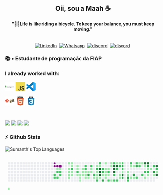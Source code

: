 <p align="center">
  <p/>
  <p>
    <h2 align="center"><b>Oii, sou a Maah ☕</b></h2>
  </p>
  <p>
    <h4 align="center"><b>"🚴‍♂️Life is like riding a bicycle. To keep your balance, you must keep moving."</b></h4>
  </p>
  <p align="center">
  <br>
  <a href="https://www.linkedin.com/in/marcela-torro-b98a50237/"><img src="https://img.shields.io/badge/linkedin-%230077B5.svg?&style=for-the-badge&logo=linkedin&logoColor=white" alt="LinkedIn" /></a>&nbsp;
  <a href="https://wa.me/11974106742"><img src="https://img.shields.io/badge/WhatsApp-25D366?style=for-the-badge&logo=whatsapp&logoColor=white" alt="Whatsapp" /></a>&nbsp;
  <a href="https://discordapp.com/users/929125414385905705"><img src="https://img.shields.io/badge/Discord-7289DA?style=for-the-badge&logo=discord&logoColor=white" alt="discord" /></a>&nbsp;
   <a href="mailto:marcelatorro6@gmail.com"><img src="https://img.shields.io/badge/Gmail-D14836?style=for-the-badge&logo=gmail&logoColor=white" alt="discord" /></a>&nbsp;

  </p>
  
  ### 📚 • Estudante de programação da FIAP
  
  ### I already worked with:
  <code><img height="30" src="https://raw.githubusercontent.com/github/explore/80688e429a7d4ef2fca1e82350fe8e3517d3494d/topics/mongodb/mongodb.png"></code>
  <code><img height="30" src="https://raw.githubusercontent.com/github/explore/80688e429a7d4ef2fca1e82350fe8e3517d3494d/topics/javascript/javascript.png"></code>
  <code><img height="30" src="https://raw.githubusercontent.com/github/explore/80688e429a7d4ef2fca1e82350fe8e3517d3494d/topics/visual-studio-code/visual-studio-code.png"></code>
  
  <code><img height="30" src="https://raw.githubusercontent.com/github/explore/80688e429a7d4ef2fca1e82350fe8e3517d3494d/topics/git/git.png"></code>
  <code><img height="30" src="https://raw.githubusercontent.com/github/explore/80688e429a7d4ef2fca1e82350fe8e3517d3494d/topics/html/html.png"></code>
  <code><img height="30" src="https://raw.githubusercontent.com/github/explore/80688e429a7d4ef2fca1e82350fe8e3517d3494d/topics/css/css.png"></code>
 
 <br>
  
  <code><img height="25" src="https://aleen42.github.io/badges/src/photoshop.svg"></code>
  <code><img height="25" src="https://aleen42.github.io/badges/src/illustrator.svg"></code>
  <code><img height="25" src="https://img.shields.io/badge/Figma-F24E1E?style=for-the-badge&logo=figma&logoColor=white"></code>
  <code><img height="25" src="https://img.shields.io/badge/Bootstrap-563D7C?style=for-the-badge&logo=bootstrap&logoColor=white"></code>
  
  ### :zap: Github Stats
    
  <img src="https://github-readme-stats.sumanth-talluri.vercel.app/api/top-langs/?username=Maahtoro&show_icons=true&hide_border=true&theme=radical" width="37%" alt="Sumanth's Top Languages">
  
  <svg viewBox="-16 -32 880 192" width="880" height="192" xmlns="http://www.w3.org/2000/svg"><desc>Generated with https://github.com/Platane/snk</desc><style>@keyframes c0{3.86%{fill:var(--c1)}3.88%,to{fill:var(--ce)}}@keyframes c1{59.56%{fill:var(--c2)}59.58%,to{fill:var(--ce)}}@keyframes c2{59.77%{fill:var(--c2)}59.79%,to{fill:var(--ce)}}@keyframes c3{4.72%{fill:var(--c1)}4.74%,to{fill:var(--ce)}}@keyframes c4{59.13%{fill:var(--c2)}59.15%,to{fill:var(--ce)}}@keyframes c5{59.99%{fill:var(--c2)}60.01%,to{fill:var(--ce)}}@keyframes c6{4.29%{fill:var(--c1)}4.31%,to{fill:var(--ce)}}@keyframes c7{4.51%{fill:var(--c1)}4.53%,to{fill:var(--ce)}}@keyframes c8{58.91%{fill:var(--c2)}58.93%,to{fill:var(--ce)}}@keyframes c9{60.42%{fill:var(--c2)}60.44%,to{fill:var(--ce)}}@keyframes ca{6.44%{fill:var(--c1)}6.46%,to{fill:var(--ce)}}@keyframes cb{6.87%{fill:var(--c1)}6.89%,to{fill:var(--ce)}}@keyframes cc{7.09%{fill:var(--c1)}7.11%,to{fill:var(--ce)}}@keyframes cd{7.73%{fill:var(--c1)}7.75%,to{fill:var(--ce)}}@keyframes ce{7.95%{fill:var(--c1)}7.97%,to{fill:var(--ce)}}@keyframes cf{6.23%{fill:var(--c1)}6.25%,to{fill:var(--ce)}}@keyframes cg{6.01%{fill:var(--c1)}6.03%,to{fill:var(--ce)}}@keyframes ch{57.84%{fill:var(--c2)}57.86%,to{fill:var(--ce)}}@keyframes ci{7.3%{fill:var(--c1)}7.32%,to{fill:var(--ce)}}@keyframes cj{7.52%{fill:var(--c1)}7.54%,to{fill:var(--ce)}}@keyframes ck{19.34%{fill:var(--c1)}19.36%,to{fill:var(--ce)}}@keyframes cl{19.13%{fill:var(--c1)}19.15%,to{fill:var(--ce)}}@keyframes cm{57.19%{fill:var(--c2)}57.21%,to{fill:var(--ce)}}@keyframes cn{20.42%{fill:var(--c1)}20.44%,to{fill:var(--ce)}}@keyframes co{9.02%{fill:var(--c1)}9.04%,to{fill:var(--ce)}}@keyframes cp{8.81%{fill:var(--c1)}8.83%,to{fill:var(--ce)}}@keyframes cq{21.07%{fill:var(--c1)}21.09%,to{fill:var(--ce)}}@keyframes cr{18.7%{fill:var(--c1)}18.72%,to{fill:var(--ce)}}@keyframes cs{18.48%{fill:var(--c1)}18.5%,to{fill:var(--ce)}}@keyframes ct{9.24%{fill:var(--c1)}9.26%,to{fill:var(--ce)}}@keyframes cu{56.12%{fill:var(--c2)}56.14%,to{fill:var(--ce)}}@keyframes cv{56.33%{fill:var(--c2)}56.35%,to{fill:var(--ce)}}@keyframes cw{9.67%{fill:var(--c1)}9.69%,to{fill:var(--ce)}}@keyframes cx{9.45%{fill:var(--c1)}9.47%,to{fill:var(--ce)}}@keyframes cy{21.71%{fill:var(--c1)}21.73%,to{fill:var(--ce)}}@keyframes cz{9.88%{fill:var(--c1)}9.9%,to{fill:var(--ce)}}@keyframes c10{68.59%{fill:var(--c3)}68.61%,to{fill:var(--ce)}}@keyframes c11{21.93%{fill:var(--c1)}21.95%,to{fill:var(--ce)}}@keyframes c12{55.69%{fill:var(--c2)}55.71%,to{fill:var(--ce)}}@keyframes c13{10.31%{fill:var(--c1)}10.33%,to{fill:var(--ce)}}@keyframes c14{10.1%{fill:var(--c1)}10.12%,to{fill:var(--ce)}}@keyframes c15{63.43%{fill:var(--c2)}63.45%,to{fill:var(--ce)}}@keyframes c16{22.36%{fill:var(--c1)}22.38%,to{fill:var(--ce)}}@keyframes c17{10.96%{fill:var(--c1)}10.98%,to{fill:var(--ce)}}@keyframes c18{55.04%{fill:var(--c2)}55.06%,to{fill:var(--ce)}}@keyframes c19{17.41%{fill:var(--c1)}17.43%,to{fill:var(--ce)}}@keyframes c1a{17.19%{fill:var(--c1)}17.21%,to{fill:var(--ce)}}@keyframes c1b{16.98%{fill:var(--c1)}17%,to{fill:var(--ce)}}@keyframes c1c{64.08%{fill:var(--c2)}64.1%,to{fill:var(--ce)}}@keyframes c1d{54.4%{fill:var(--c2)}54.42%,to{fill:var(--ce)}}@keyframes c1e{11.17%{fill:var(--c1)}11.19%,to{fill:var(--ce)}}@keyframes c1f{81.93%{fill:var(--c4)}81.95%,to{fill:var(--ce)}}@keyframes c1g{81.71%{fill:var(--c4)}81.73%,to{fill:var(--ce)}}@keyframes c1h{81.5%{fill:var(--c4)}81.52%,to{fill:var(--ce)}}@keyframes c1i{16.76%{fill:var(--c1)}16.78%,to{fill:var(--ce)}}@keyframes c1j{65.37%{fill:var(--c2)}65.39%,to{fill:var(--ce)}}@keyframes c1k{65.15%{fill:var(--c2)}65.17%,to{fill:var(--ce)}}@keyframes c1l{15.9%{fill:var(--c1)}15.92%,to{fill:var(--ce)}}@keyframes c1m{67.09%{fill:var(--c3)}67.11%,to{fill:var(--ce)}}@keyframes c1n{11.82%{fill:var(--c1)}11.84%,to{fill:var(--ce)}}@keyframes c1o{13.11%{fill:var(--c1)}13.13%,to{fill:var(--ce)}}@keyframes c1p{13.32%{fill:var(--c1)}13.34%,to{fill:var(--ce)}}@keyframes c1q{13.54%{fill:var(--c1)}13.56%,to{fill:var(--ce)}}@keyframes c1r{15.47%{fill:var(--c1)}15.49%,to{fill:var(--ce)}}@keyframes c1s{12.89%{fill:var(--c1)}12.91%,to{fill:var(--ce)}}@keyframes c1t{66.01%{fill:var(--c2)}66.03%,to{fill:var(--ce)}}@keyframes c1u{13.75%{fill:var(--c1)}13.77%,to{fill:var(--ce)}}@keyframes c1v{66.66%{fill:var(--c2)}66.68%,to{fill:var(--ce)}}@keyframes c1w{12.25%{fill:var(--c1)}12.27%,to{fill:var(--ce)}}@keyframes c1x{12.46%{fill:var(--c1)}12.48%,to{fill:var(--ce)}}@keyframes c1y{14.4%{fill:var(--c1)}14.42%,to{fill:var(--ce)}}@keyframes c1z{53.32%{fill:var(--c2)}53.34%,to{fill:var(--ce)}}@keyframes c20{78.48%{fill:var(--c4)}78.5%,to{fill:var(--ce)}}@keyframes c21{78.7%{fill:var(--c4)}78.72%,to{fill:var(--ce)}}@keyframes c22{78.91%{fill:var(--c4)}78.93%,to{fill:var(--ce)}}@keyframes c23{46.01%{fill:var(--c2)}46.03%,to{fill:var(--ce)}}@keyframes c24{45.58%{fill:var(--c2)}45.6%,to{fill:var(--ce)}}@keyframes c25{33.75%{fill:var(--c1)}33.77%,to{fill:var(--ce)}}@keyframes c26{78.27%{fill:var(--c4)}78.29%,to{fill:var(--ce)}}@keyframes c27{46.66%{fill:var(--c2)}46.68%,to{fill:var(--ce)}}@keyframes c28{45.37%{fill:var(--c2)}45.39%,to{fill:var(--ce)}}@keyframes c29{33.54%{fill:var(--c1)}33.56%,to{fill:var(--ce)}}@keyframes c2a{48.38%{fill:var(--c2)}48.4%,to{fill:var(--ce)}}@keyframes c2b{24.51%{fill:var(--c1)}24.53%,to{fill:var(--ce)}}@keyframes c2c{24.29%{fill:var(--c1)}24.31%,to{fill:var(--ce)}}@keyframes c2d{47.95%{fill:var(--c2)}47.97%,to{fill:var(--ce)}}@keyframes c2e{77.84%{fill:var(--c3)}77.86%,to{fill:var(--ce)}}@keyframes c2f{47.09%{fill:var(--c2)}47.11%,to{fill:var(--ce)}}@keyframes c2g{24.94%{fill:var(--c1)}24.96%,to{fill:var(--ce)}}@keyframes c2h{79.77%{fill:var(--c4)}79.79%,to{fill:var(--ce)}}@keyframes c2i{71.39%{fill:var(--c3)}71.41%,to{fill:var(--ce)}}@keyframes c2j{25.37%{fill:var(--c1)}25.39%,to{fill:var(--ce)}}@keyframes c2k{25.58%{fill:var(--c1)}25.6%,to{fill:var(--ce)}}@keyframes c2l{71.82%{fill:var(--c3)}71.84%,to{fill:var(--ce)}}@keyframes c2m{44.51%{fill:var(--c2)}44.53%,to{fill:var(--ce)}}@keyframes c2n{49.88%{fill:var(--c2)}49.9%,to{fill:var(--ce)}}@keyframes c2o{32.03%{fill:var(--c1)}32.05%,to{fill:var(--ce)}}@keyframes c2p{26.01%{fill:var(--c1)}26.03%,to{fill:var(--ce)}}@keyframes c2q{31.82%{fill:var(--c1)}31.84%,to{fill:var(--ce)}}@keyframes c2r{72.46%{fill:var(--c3)}72.48%,to{fill:var(--ce)}}@keyframes c2s{26.23%{fill:var(--c1)}26.25%,to{fill:var(--ce)}}@keyframes c2t{50.31%{fill:var(--c2)}50.33%,to{fill:var(--ce)}}@keyframes c2u{73.32%{fill:var(--c3)}73.34%,to{fill:var(--ce)}}@keyframes c2v{43.65%{fill:var(--c2)}43.67%,to{fill:var(--ce)}}@keyframes c2w{30.74%{fill:var(--c1)}30.76%,to{fill:var(--ce)}}@keyframes c2x{50.74%{fill:var(--c2)}50.76%,to{fill:var(--ce)}}@keyframes c2y{30.53%{fill:var(--c1)}30.55%,to{fill:var(--ce)}}@keyframes c2z{43%{fill:var(--c2)}43.02%,to{fill:var(--ce)}}@keyframes c30{85.8%{fill:var(--c4)}85.82%,to{fill:var(--ce)}}@keyframes c31{30.1%{fill:var(--c1)}30.12%,to{fill:var(--ce)}}@keyframes c32{42.57%{fill:var(--c2)}42.59%,to{fill:var(--ce)}}@keyframes c33{27.52%{fill:var(--c1)}27.54%,to{fill:var(--ce)}}@keyframes c34{86.01%{fill:var(--c4)}86.03%,to{fill:var(--ce)}}@keyframes c35{74.18%{fill:var(--c3)}74.2%,to{fill:var(--ce)}}@keyframes c36{29.67%{fill:var(--c1)}29.69%,to{fill:var(--ce)}}@keyframes c37{42.36%{fill:var(--c2)}42.38%,to{fill:var(--ce)}}@keyframes c38{27.95%{fill:var(--c1)}27.97%,to{fill:var(--ce)}}@keyframes c39{29.45%{fill:var(--c1)}29.47%,to{fill:var(--ce)}}@keyframes c3a{41.5%{fill:var(--c2)}41.52%,to{fill:var(--ce)}}@keyframes c3b{75.04%{fill:var(--c3)}75.06%,to{fill:var(--ce)}}@keyframes c3c{28.38%{fill:var(--c1)}28.4%,to{fill:var(--ce)}}@keyframes c3d{86.87%{fill:var(--c4)}86.89%,to{fill:var(--ce)}}@keyframes c3e{41.07%{fill:var(--c2)}41.09%,to{fill:var(--ce)}}@keyframes c3f{40.85%{fill:var(--c1)}40.87%,to{fill:var(--ce)}}@keyframes c3g{87.52%{fill:var(--c4)}87.54%,to{fill:var(--ce)}}@keyframes u0{3.86%{transform:scale(0,1)}3.88%,4.29%{transform:scale(.01,1)}4.31%,4.51%{transform:scale(.03,1)}4.53%,4.72%{transform:scale(.04,1)}4.74%,6.01%{transform:scale(.06,1)}6.03%,6.23%{transform:scale(.07,1)}6.25%,6.44%{transform:scale(.09,1)}6.46%,6.87%{transform:scale(.1,1)}6.89%,7.09%{transform:scale(.12,1)}7.11%,7.3%{transform:scale(.13,1)}7.32%,7.52%{transform:scale(.15,1)}7.54%,7.73%{transform:scale(.16,1)}7.75%,7.95%{transform:scale(.18,1)}7.97%,8.81%{transform:scale(.19,1)}8.83%,9.02%{transform:scale(.21,1)}9.04%,9.24%{transform:scale(.22,1)}9.26%,9.45%{transform:scale(.24,1)}9.47%,9.67%{transform:scale(.25,1)}9.69%,9.88%{transform:scale(.27,1)}10.1%,9.9%{transform:scale(.28,1)}10.12%,10.31%{transform:scale(.3,1)}10.33%,10.96%{transform:scale(.31,1)}10.98%,11.17%{transform:scale(.33,1)}11.19%,11.82%{transform:scale(.34,1)}11.84%,12.25%{transform:scale(.36,1)}12.27%,12.46%{transform:scale(.37,1)}12.48%,12.89%{transform:scale(.39,1)}12.91%,13.11%{transform:scale(.4,1)}13.13%,13.32%{transform:scale(.42,1)}13.34%,13.54%{transform:scale(.43,1)}13.56%,13.75%{transform:scale(.45,1)}13.77%,14.4%{transform:scale(.46,1)}14.42%,15.47%{transform:scale(.48,1)}15.49%,15.9%{transform:scale(.49,1)}15.92%,16.76%{transform:scale(.51,1)}16.78%,16.98%{transform:scale(.52,1)}17%,17.19%{transform:scale(.54,1)}17.21%,17.41%{transform:scale(.55,1)}17.43%,18.48%{transform:scale(.57,1)}18.5%,18.7%{transform:scale(.58,1)}18.72%,19.13%{transform:scale(.6,1)}19.15%,19.34%{transform:scale(.61,1)}19.36%,20.42%{transform:scale(.63,1)}20.44%,21.07%{transform:scale(.64,1)}21.09%,21.71%{transform:scale(.66,1)}21.73%,21.93%{transform:scale(.67,1)}21.95%,22.36%{transform:scale(.69,1)}22.38%,24.29%{transform:scale(.7,1)}24.31%,24.51%{transform:scale(.72,1)}24.53%,24.94%{transform:scale(.73,1)}24.96%,25.37%{transform:scale(.75,1)}25.39%,25.58%{transform:scale(.76,1)}25.6%,26.01%{transform:scale(.78,1)}26.03%,26.23%{transform:scale(.79,1)}26.25%,27.52%{transform:scale(.81,1)}27.54%,27.95%{transform:scale(.82,1)}27.97%,28.38%{transform:scale(.84,1)}28.4%,29.45%{transform:scale(.85,1)}29.47%,29.67%{transform:scale(.87,1)}29.69%,30.1%{transform:scale(.88,1)}30.12%,30.53%{transform:scale(.9,1)}30.55%,30.74%{transform:scale(.91,1)}30.76%,31.82%{transform:scale(.93,1)}31.84%,32.03%{transform:scale(.94,1)}32.05%,33.54%{transform:scale(.96,1)}33.56%,33.75%{transform:scale(.97,1)}33.77%,40.85%{transform:scale(.99,1)}40.87%,to{transform:scale(1,1)}}@keyframes u1{41.07%{transform:scale(0,1)}41.09%,41.5%{transform:scale(.03,1)}41.52%,42.36%{transform:scale(.05,1)}42.38%,42.57%{transform:scale(.08,1)}42.59%,43%{transform:scale(.11,1)}43.02%,43.65%{transform:scale(.14,1)}43.67%,44.51%{transform:scale(.16,1)}44.53%,45.37%{transform:scale(.19,1)}45.39%,45.58%{transform:scale(.22,1)}45.6%,46.01%{transform:scale(.24,1)}46.03%,46.66%{transform:scale(.27,1)}46.68%,47.09%{transform:scale(.3,1)}47.11%,47.95%{transform:scale(.32,1)}47.97%,48.38%{transform:scale(.35,1)}48.4%,49.88%{transform:scale(.38,1)}49.9%,50.31%{transform:scale(.41,1)}50.33%,50.74%{transform:scale(.43,1)}50.76%,53.32%{transform:scale(.46,1)}53.34%,54.4%{transform:scale(.49,1)}54.42%,55.04%{transform:scale(.51,1)}55.06%,55.69%{transform:scale(.54,1)}55.71%,56.12%{transform:scale(.57,1)}56.14%,56.33%{transform:scale(.59,1)}56.35%,57.19%{transform:scale(.62,1)}57.21%,57.84%{transform:scale(.65,1)}57.86%,58.91%{transform:scale(.68,1)}58.93%,59.13%{transform:scale(.7,1)}59.15%,59.56%{transform:scale(.73,1)}59.58%,59.77%{transform:scale(.76,1)}59.79%,59.99%{transform:scale(.78,1)}60.01%,60.42%{transform:scale(.81,1)}60.44%,63.43%{transform:scale(.84,1)}63.45%,64.08%{transform:scale(.86,1)}64.1%,65.15%{transform:scale(.89,1)}65.17%,65.37%{transform:scale(.92,1)}65.39%,66.01%{transform:scale(.95,1)}66.03%,66.66%{transform:scale(.97,1)}66.68%,to{transform:scale(1,1)}}@keyframes u2{67.09%{transform:scale(0,1)}67.11%,68.59%{transform:scale(.11,1)}68.61%,71.39%{transform:scale(.22,1)}71.41%,71.82%{transform:scale(.33,1)}71.84%,72.46%{transform:scale(.44,1)}72.48%,73.32%{transform:scale(.56,1)}73.34%,74.18%{transform:scale(.67,1)}74.2%,75.04%{transform:scale(.78,1)}75.06%,77.84%{transform:scale(.89,1)}77.86%,to{transform:scale(1,1)}}@keyframes u3{78.27%{transform:scale(0,1)}78.29%,78.48%{transform:scale(.08,1)}78.5%,78.7%{transform:scale(.17,1)}78.72%,78.91%{transform:scale(.25,1)}78.93%,79.77%{transform:scale(.33,1)}79.79%,81.5%{transform:scale(.42,1)}81.52%,81.71%{transform:scale(.5,1)}81.73%,81.93%{transform:scale(.58,1)}81.95%,85.8%{transform:scale(.67,1)}85.82%,86.01%{transform:scale(.75,1)}86.03%,86.87%{transform:scale(.83,1)}86.89%,87.52%{transform:scale(.92,1)}87.54%,to{transform:scale(1,1)}}@keyframes s0{0%,99.78%{transform:translate(0,-16px)}.22%{transform:translate(0,0)}3.66%{transform:translate(256px,0)}3.87%{transform:translate(256px,16px)}4.3%{transform:translate(288px,16px)}4.52%,58.71%{transform:translate(288px,32px)}4.73%{transform:translate(272px,32px)}4.95%{transform:translate(272px,16px)}6.02%{transform:translate(352px,16px)}6.24%{transform:translate(352px,0)}6.45%{transform:translate(336px,0)}7.1%{transform:translate(336px,48px)}7.31%{transform:translate(352px,48px)}7.53%{transform:translate(352px,64px)}7.74%{transform:translate(336px,64px)}7.96%{transform:translate(336px,80px)}20.86%,8.82%{transform:translate(400px,80px)}20.22%,9.03%{transform:translate(400px,64px)}62.37%,9.46%{transform:translate(432px,64px)}62.58%,9.68%{transform:translate(432px,48px)}10.11%{transform:translate(464px,48px)}10.32%{transform:translate(464px,32px)}10.54%,55.27%{transform:translate(480px,32px)}10.75%,55.48%{transform:translate(480px,16px)}11.61%{transform:translate(544px,16px)}11.83%{transform:translate(544px,0)}12.26%{transform:translate(576px,0)}12.47%{transform:translate(576px,16px)}12.69%{transform:translate(560px,16px)}12.9%,65.81%{transform:translate(560px,32px)}13.12%{transform:translate(544px,32px)}13.55%,16.13%{transform:translate(544px,64px)}13.76%{transform:translate(560px,64px)}13.98%{transform:translate(560px,80px)}14.19%{transform:translate(576px,80px)}14.62%{transform:translate(576px,112px)}15.05%{transform:translate(544px,112px)}15.48%,16.34%{transform:translate(544px,80px)}15.7%,64.73%,67.31%{transform:translate(528px,80px)}15.91%{transform:translate(528px,64px)}16.99%,67.74%{transform:translate(496px,80px)}17.42%{transform:translate(496px,48px)}18.49%{transform:translate(416px,48px)}18.71%{transform:translate(416px,32px)}19.14%,56.99%{transform:translate(384px,32px)}19.35%{transform:translate(384px,16px)}19.57%{transform:translate(400px,16px)}20.43%{transform:translate(384px,64px)}20.65%{transform:translate(384px,80px)}21.08%{transform:translate(400px,96px)}21.51%{transform:translate(432px,96px)}21.72%{transform:translate(432px,80px)}24.3%{transform:translate(624px,80px)}24.73%,36.77%{transform:translate(624px,48px)}25.38%{transform:translate(672px,48px)}25.59%{transform:translate(672px,64px)}25.81%{transform:translate(688px,64px)}26.02%,44.09%{transform:translate(688px,80px)}26.24%,72.26%{transform:translate(704px,80px)}26.45%{transform:translate(704px,96px)}27.31%{transform:translate(768px,96px)}27.53%{transform:translate(768px,80px)}27.74%{transform:translate(784px,80px)}27.96%{transform:translate(784px,64px)}28.39%{transform:translate(816px,64px)}28.6%{transform:translate(816px,80px)}28.82%{transform:translate(800px,80px)}29.46%,41.94%{transform:translate(800px,32px)}29.89%,85.38%{transform:translate(768px,32px)}30.11%{transform:translate(768px,16px)}30.32%,50.97%{transform:translate(752px,16px)}30.54%,51.18%{transform:translate(752px,0)}30.75%,50.54%{transform:translate(736px,0)}30.97%{transform:translate(736px,-16px)}31.4%{transform:translate(704px,-16px)}31.83%{transform:translate(704px,16px)}32.26%{transform:translate(672px,16px)}32.69%{transform:translate(672px,-16px)}33.33%{transform:translate(624px,-16px)}33.55%,48.17%{transform:translate(624px,0)}33.76%{transform:translate(608px,0)}33.98%{transform:translate(608px,-16px)}34.62%{transform:translate(656px,-16px)}35.48%{transform:translate(656px,48px)}36.13%{transform:translate(608px,48px)}36.34%,46.24%{transform:translate(608px,64px)}36.56%{transform:translate(624px,64px)}38.28%{transform:translate(736px,48px)}38.71%{transform:translate(736px,80px)}40.22%{transform:translate(848px,80px)}40.65%{transform:translate(848px,48px)}40.86%{transform:translate(832px,48px)}41.08%{transform:translate(832px,32px)}41.29%{transform:translate(816px,32px)}41.51%,74.62%{transform:translate(816px,16px)}41.72%,75.7%{transform:translate(800px,16px)}42.15%{transform:translate(784px,32px)}42.37%{transform:translate(784px,48px)}42.8%{transform:translate(752px,48px)}43.01%{transform:translate(752px,64px)}43.44%,72.69%{transform:translate(720px,64px)}43.66%{transform:translate(720px,80px)}44.3%{transform:translate(688px,96px)}45.59%{transform:translate(592px,96px)}46.02%{transform:translate(592px,64px)}46.67%{transform:translate(608px,32px)}47.31%{transform:translate(656px,32px)}47.74%{transform:translate(656px,0)}48.6%{transform:translate(624px,32px)}49.46%{transform:translate(688px,32px)}49.89%{transform:translate(688px,0)}50.75%{transform:translate(736px,16px)}54.62%{transform:translate(496px,0)}55.05%{transform:translate(496px,32px)}56.13%{transform:translate(432px,16px)}56.34%{transform:translate(432px,32px)}57.2%{transform:translate(384px,48px)}57.42%{transform:translate(368px,48px)}57.63%{transform:translate(368px,32px)}58.92%{transform:translate(288px,48px)}59.35%{transform:translate(256px,48px)}59.78%{transform:translate(256px,80px)}60.22%{transform:translate(288px,80px)}60.43%{transform:translate(288px,64px)}63.23%{transform:translate(480px,48px)}63.44%{transform:translate(480px,64px)}63.66%,67.96%{transform:translate(496px,64px)}64.09%{transform:translate(496px,96px)}64.3%{transform:translate(512px,96px)}64.52%{transform:translate(512px,80px)}65.38%{transform:translate(528px,32px)}66.67%{transform:translate(560px,96px)}67.1%{transform:translate(528px,96px)}68.6%{transform:translate(448px,64px)}68.82%{transform:translate(448px,80px)}72.47%{transform:translate(704px,64px)}73.33%{transform:translate(720px,16px)}75.05%{transform:translate(816px,48px)}75.27%{transform:translate(800px,48px)}78.49%{transform:translate(592px,16px)}78.92%{transform:translate(592px,48px)}79.57%{transform:translate(640px,48px)}79.78%{transform:translate(640px,64px)}81.51%{transform:translate(512px,64px)}81.94%{transform:translate(512px,32px)}85.81%{transform:translate(768px,0)}86.67%{transform:translate(832px,0)}87.53%{transform:translate(832px,64px)}97.63%{transform:translate(80px,64px)}98.28%{transform:translate(80px,16px)}98.71%{transform:translate(48px,16px)}99.14%{transform:translate(48px,-16px)}}@keyframes s1{0%,99.78%{transform:translate(16px,-16px)}.22%{transform:translate(0,-16px)}.43%{transform:translate(0,0)}3.87%{transform:translate(256px,0)}4.09%{transform:translate(256px,16px)}4.52%{transform:translate(288px,16px)}4.73%,58.92%{transform:translate(288px,32px)}4.95%{transform:translate(272px,32px)}5.16%{transform:translate(272px,16px)}6.24%{transform:translate(352px,16px)}6.45%{transform:translate(352px,0)}6.67%{transform:translate(336px,0)}7.31%{transform:translate(336px,48px)}7.53%{transform:translate(352px,48px)}7.74%{transform:translate(352px,64px)}7.96%{transform:translate(336px,64px)}8.17%{transform:translate(336px,80px)}21.08%,9.03%{transform:translate(400px,80px)}20.43%,9.25%{transform:translate(400px,64px)}62.58%,9.68%{transform:translate(432px,64px)}62.8%,9.89%{transform:translate(432px,48px)}10.32%{transform:translate(464px,48px)}10.54%{transform:translate(464px,32px)}10.75%,55.48%{transform:translate(480px,32px)}10.97%,55.7%{transform:translate(480px,16px)}11.83%{transform:translate(544px,16px)}12.04%{transform:translate(544px,0)}12.47%{transform:translate(576px,0)}12.69%{transform:translate(576px,16px)}12.9%{transform:translate(560px,16px)}13.12%,66.02%{transform:translate(560px,32px)}13.33%{transform:translate(544px,32px)}13.76%,16.34%{transform:translate(544px,64px)}13.98%{transform:translate(560px,64px)}14.19%{transform:translate(560px,80px)}14.41%{transform:translate(576px,80px)}14.84%{transform:translate(576px,112px)}15.27%{transform:translate(544px,112px)}15.7%,16.56%{transform:translate(544px,80px)}15.91%,64.95%,67.53%{transform:translate(528px,80px)}16.13%{transform:translate(528px,64px)}17.2%,67.96%{transform:translate(496px,80px)}17.63%{transform:translate(496px,48px)}18.71%{transform:translate(416px,48px)}18.92%{transform:translate(416px,32px)}19.35%,57.2%{transform:translate(384px,32px)}19.57%{transform:translate(384px,16px)}19.78%{transform:translate(400px,16px)}20.65%{transform:translate(384px,64px)}20.86%{transform:translate(384px,80px)}21.29%{transform:translate(400px,96px)}21.72%{transform:translate(432px,96px)}21.94%{transform:translate(432px,80px)}24.52%{transform:translate(624px,80px)}24.95%,36.99%{transform:translate(624px,48px)}25.59%{transform:translate(672px,48px)}25.81%{transform:translate(672px,64px)}26.02%{transform:translate(688px,64px)}26.24%,44.3%{transform:translate(688px,80px)}26.45%,72.47%{transform:translate(704px,80px)}26.67%{transform:translate(704px,96px)}27.53%{transform:translate(768px,96px)}27.74%{transform:translate(768px,80px)}27.96%{transform:translate(784px,80px)}28.17%{transform:translate(784px,64px)}28.6%{transform:translate(816px,64px)}28.82%{transform:translate(816px,80px)}29.03%{transform:translate(800px,80px)}29.68%,42.15%{transform:translate(800px,32px)}30.11%,85.59%{transform:translate(768px,32px)}30.32%{transform:translate(768px,16px)}30.54%,51.18%{transform:translate(752px,16px)}30.75%,51.4%{transform:translate(752px,0)}30.97%,50.75%{transform:translate(736px,0)}31.18%{transform:translate(736px,-16px)}31.61%{transform:translate(704px,-16px)}32.04%{transform:translate(704px,16px)}32.47%{transform:translate(672px,16px)}32.9%{transform:translate(672px,-16px)}33.55%{transform:translate(624px,-16px)}33.76%,48.39%{transform:translate(624px,0)}33.98%{transform:translate(608px,0)}34.19%{transform:translate(608px,-16px)}34.84%{transform:translate(656px,-16px)}35.7%{transform:translate(656px,48px)}36.34%{transform:translate(608px,48px)}36.56%,46.45%{transform:translate(608px,64px)}36.77%{transform:translate(624px,64px)}38.49%{transform:translate(736px,48px)}38.92%{transform:translate(736px,80px)}40.43%{transform:translate(848px,80px)}40.86%{transform:translate(848px,48px)}41.08%{transform:translate(832px,48px)}41.29%{transform:translate(832px,32px)}41.51%{transform:translate(816px,32px)}41.72%,74.84%{transform:translate(816px,16px)}41.94%,75.91%{transform:translate(800px,16px)}42.37%{transform:translate(784px,32px)}42.58%{transform:translate(784px,48px)}43.01%{transform:translate(752px,48px)}43.23%{transform:translate(752px,64px)}43.66%,72.9%{transform:translate(720px,64px)}43.87%{transform:translate(720px,80px)}44.52%{transform:translate(688px,96px)}45.81%{transform:translate(592px,96px)}46.24%{transform:translate(592px,64px)}46.88%{transform:translate(608px,32px)}47.53%{transform:translate(656px,32px)}47.96%{transform:translate(656px,0)}48.82%{transform:translate(624px,32px)}49.68%{transform:translate(688px,32px)}50.11%{transform:translate(688px,0)}50.97%{transform:translate(736px,16px)}54.84%{transform:translate(496px,0)}55.27%{transform:translate(496px,32px)}56.34%{transform:translate(432px,16px)}56.56%{transform:translate(432px,32px)}57.42%{transform:translate(384px,48px)}57.63%{transform:translate(368px,48px)}57.85%{transform:translate(368px,32px)}59.14%{transform:translate(288px,48px)}59.57%{transform:translate(256px,48px)}60%{transform:translate(256px,80px)}60.43%{transform:translate(288px,80px)}60.65%{transform:translate(288px,64px)}63.44%{transform:translate(480px,48px)}63.66%{transform:translate(480px,64px)}63.87%,68.17%{transform:translate(496px,64px)}64.3%{transform:translate(496px,96px)}64.52%{transform:translate(512px,96px)}64.73%{transform:translate(512px,80px)}65.59%{transform:translate(528px,32px)}66.88%{transform:translate(560px,96px)}67.31%{transform:translate(528px,96px)}68.82%{transform:translate(448px,64px)}69.03%{transform:translate(448px,80px)}72.69%{transform:translate(704px,64px)}73.55%{transform:translate(720px,16px)}75.27%{transform:translate(816px,48px)}75.48%{transform:translate(800px,48px)}78.71%{transform:translate(592px,16px)}79.14%{transform:translate(592px,48px)}79.78%{transform:translate(640px,48px)}80%{transform:translate(640px,64px)}81.72%{transform:translate(512px,64px)}82.15%{transform:translate(512px,32px)}86.02%{transform:translate(768px,0)}86.88%{transform:translate(832px,0)}87.74%{transform:translate(832px,64px)}97.85%{transform:translate(80px,64px)}98.49%{transform:translate(80px,16px)}98.92%{transform:translate(48px,16px)}99.35%{transform:translate(48px,-16px)}}@keyframes s2{0%,99.78%{transform:translate(32px,-16px)}.43%{transform:translate(0,-16px)}.65%{transform:translate(0,0)}4.09%{transform:translate(256px,0)}4.3%{transform:translate(256px,16px)}4.73%{transform:translate(288px,16px)}4.95%,59.14%{transform:translate(288px,32px)}5.16%{transform:translate(272px,32px)}5.38%{transform:translate(272px,16px)}6.45%{transform:translate(352px,16px)}6.67%{transform:translate(352px,0)}6.88%{transform:translate(336px,0)}7.53%{transform:translate(336px,48px)}7.74%{transform:translate(352px,48px)}7.96%{transform:translate(352px,64px)}8.17%{transform:translate(336px,64px)}8.39%{transform:translate(336px,80px)}21.29%,9.25%{transform:translate(400px,80px)}20.65%,9.46%{transform:translate(400px,64px)}62.8%,9.89%{transform:translate(432px,64px)}10.11%,63.01%{transform:translate(432px,48px)}10.54%{transform:translate(464px,48px)}10.75%{transform:translate(464px,32px)}10.97%,55.7%{transform:translate(480px,32px)}11.18%,55.91%{transform:translate(480px,16px)}12.04%{transform:translate(544px,16px)}12.26%{transform:translate(544px,0)}12.69%{transform:translate(576px,0)}12.9%{transform:translate(576px,16px)}13.12%{transform:translate(560px,16px)}13.33%,66.24%{transform:translate(560px,32px)}13.55%{transform:translate(544px,32px)}13.98%,16.56%{transform:translate(544px,64px)}14.19%{transform:translate(560px,64px)}14.41%{transform:translate(560px,80px)}14.62%{transform:translate(576px,80px)}15.05%{transform:translate(576px,112px)}15.48%{transform:translate(544px,112px)}15.91%,16.77%{transform:translate(544px,80px)}16.13%,65.16%,67.74%{transform:translate(528px,80px)}16.34%{transform:translate(528px,64px)}17.42%,68.17%{transform:translate(496px,80px)}17.85%{transform:translate(496px,48px)}18.92%{transform:translate(416px,48px)}19.14%{transform:translate(416px,32px)}19.57%,57.42%{transform:translate(384px,32px)}19.78%{transform:translate(384px,16px)}20%{transform:translate(400px,16px)}20.86%{transform:translate(384px,64px)}21.08%{transform:translate(384px,80px)}21.51%{transform:translate(400px,96px)}21.94%{transform:translate(432px,96px)}22.15%{transform:translate(432px,80px)}24.73%{transform:translate(624px,80px)}25.16%,37.2%{transform:translate(624px,48px)}25.81%{transform:translate(672px,48px)}26.02%{transform:translate(672px,64px)}26.24%{transform:translate(688px,64px)}26.45%,44.52%{transform:translate(688px,80px)}26.67%,72.69%{transform:translate(704px,80px)}26.88%{transform:translate(704px,96px)}27.74%{transform:translate(768px,96px)}27.96%{transform:translate(768px,80px)}28.17%{transform:translate(784px,80px)}28.39%{transform:translate(784px,64px)}28.82%{transform:translate(816px,64px)}29.03%{transform:translate(816px,80px)}29.25%{transform:translate(800px,80px)}29.89%,42.37%{transform:translate(800px,32px)}30.32%,85.81%{transform:translate(768px,32px)}30.54%{transform:translate(768px,16px)}30.75%,51.4%{transform:translate(752px,16px)}30.97%,51.61%{transform:translate(752px,0)}31.18%,50.97%{transform:translate(736px,0)}31.4%{transform:translate(736px,-16px)}31.83%{transform:translate(704px,-16px)}32.26%{transform:translate(704px,16px)}32.69%{transform:translate(672px,16px)}33.12%{transform:translate(672px,-16px)}33.76%{transform:translate(624px,-16px)}33.98%,48.6%{transform:translate(624px,0)}34.19%{transform:translate(608px,0)}34.41%{transform:translate(608px,-16px)}35.05%{transform:translate(656px,-16px)}35.91%{transform:translate(656px,48px)}36.56%{transform:translate(608px,48px)}36.77%,46.67%{transform:translate(608px,64px)}36.99%{transform:translate(624px,64px)}38.71%{transform:translate(736px,48px)}39.14%{transform:translate(736px,80px)}40.65%{transform:translate(848px,80px)}41.08%{transform:translate(848px,48px)}41.29%{transform:translate(832px,48px)}41.51%{transform:translate(832px,32px)}41.72%{transform:translate(816px,32px)}41.94%,75.05%{transform:translate(816px,16px)}42.15%,76.13%{transform:translate(800px,16px)}42.58%{transform:translate(784px,32px)}42.8%{transform:translate(784px,48px)}43.23%{transform:translate(752px,48px)}43.44%{transform:translate(752px,64px)}43.87%,73.12%{transform:translate(720px,64px)}44.09%{transform:translate(720px,80px)}44.73%{transform:translate(688px,96px)}46.02%{transform:translate(592px,96px)}46.45%{transform:translate(592px,64px)}47.1%{transform:translate(608px,32px)}47.74%{transform:translate(656px,32px)}48.17%{transform:translate(656px,0)}49.03%{transform:translate(624px,32px)}49.89%{transform:translate(688px,32px)}50.32%{transform:translate(688px,0)}51.18%{transform:translate(736px,16px)}55.05%{transform:translate(496px,0)}55.48%{transform:translate(496px,32px)}56.56%{transform:translate(432px,16px)}56.77%{transform:translate(432px,32px)}57.63%{transform:translate(384px,48px)}57.85%{transform:translate(368px,48px)}58.06%{transform:translate(368px,32px)}59.35%{transform:translate(288px,48px)}59.78%{transform:translate(256px,48px)}60.22%{transform:translate(256px,80px)}60.65%{transform:translate(288px,80px)}60.86%{transform:translate(288px,64px)}63.66%{transform:translate(480px,48px)}63.87%{transform:translate(480px,64px)}64.09%,68.39%{transform:translate(496px,64px)}64.52%{transform:translate(496px,96px)}64.73%{transform:translate(512px,96px)}64.95%{transform:translate(512px,80px)}65.81%{transform:translate(528px,32px)}67.1%{transform:translate(560px,96px)}67.53%{transform:translate(528px,96px)}69.03%{transform:translate(448px,64px)}69.25%{transform:translate(448px,80px)}72.9%{transform:translate(704px,64px)}73.76%{transform:translate(720px,16px)}75.48%{transform:translate(816px,48px)}75.7%{transform:translate(800px,48px)}78.92%{transform:translate(592px,16px)}79.35%{transform:translate(592px,48px)}80%{transform:translate(640px,48px)}80.22%{transform:translate(640px,64px)}81.94%{transform:translate(512px,64px)}82.37%{transform:translate(512px,32px)}86.24%{transform:translate(768px,0)}87.1%{transform:translate(832px,0)}87.96%{transform:translate(832px,64px)}98.06%{transform:translate(80px,64px)}98.71%{transform:translate(80px,16px)}99.14%{transform:translate(48px,16px)}99.57%{transform:translate(48px,-16px)}}@keyframes s3{0%,99.78%{transform:translate(48px,-16px)}.65%{transform:translate(0,-16px)}.86%{transform:translate(0,0)}4.3%{transform:translate(256px,0)}4.52%{transform:translate(256px,16px)}4.95%{transform:translate(288px,16px)}5.16%,59.35%{transform:translate(288px,32px)}5.38%{transform:translate(272px,32px)}5.59%{transform:translate(272px,16px)}6.67%{transform:translate(352px,16px)}6.88%{transform:translate(352px,0)}7.1%{transform:translate(336px,0)}7.74%{transform:translate(336px,48px)}7.96%{transform:translate(352px,48px)}8.17%{transform:translate(352px,64px)}8.39%{transform:translate(336px,64px)}8.6%{transform:translate(336px,80px)}21.51%,9.46%{transform:translate(400px,80px)}20.86%,9.68%{transform:translate(400px,64px)}10.11%,63.01%{transform:translate(432px,64px)}10.32%,63.23%{transform:translate(432px,48px)}10.75%{transform:translate(464px,48px)}10.97%{transform:translate(464px,32px)}11.18%,55.91%{transform:translate(480px,32px)}11.4%,56.13%{transform:translate(480px,16px)}12.26%{transform:translate(544px,16px)}12.47%{transform:translate(544px,0)}12.9%{transform:translate(576px,0)}13.12%{transform:translate(576px,16px)}13.33%{transform:translate(560px,16px)}13.55%,66.45%{transform:translate(560px,32px)}13.76%{transform:translate(544px,32px)}14.19%,16.77%{transform:translate(544px,64px)}14.41%{transform:translate(560px,64px)}14.62%{transform:translate(560px,80px)}14.84%{transform:translate(576px,80px)}15.27%{transform:translate(576px,112px)}15.7%{transform:translate(544px,112px)}16.13%,16.99%{transform:translate(544px,80px)}16.34%,65.38%,67.96%{transform:translate(528px,80px)}16.56%{transform:translate(528px,64px)}17.63%,68.39%{transform:translate(496px,80px)}18.06%{transform:translate(496px,48px)}19.14%{transform:translate(416px,48px)}19.35%{transform:translate(416px,32px)}19.78%,57.63%{transform:translate(384px,32px)}20%{transform:translate(384px,16px)}20.22%{transform:translate(400px,16px)}21.08%{transform:translate(384px,64px)}21.29%{transform:translate(384px,80px)}21.72%{transform:translate(400px,96px)}22.15%{transform:translate(432px,96px)}22.37%{transform:translate(432px,80px)}24.95%{transform:translate(624px,80px)}25.38%,37.42%{transform:translate(624px,48px)}26.02%{transform:translate(672px,48px)}26.24%{transform:translate(672px,64px)}26.45%{transform:translate(688px,64px)}26.67%,44.73%{transform:translate(688px,80px)}26.88%,72.9%{transform:translate(704px,80px)}27.1%{transform:translate(704px,96px)}27.96%{transform:translate(768px,96px)}28.17%{transform:translate(768px,80px)}28.39%{transform:translate(784px,80px)}28.6%{transform:translate(784px,64px)}29.03%{transform:translate(816px,64px)}29.25%{transform:translate(816px,80px)}29.46%{transform:translate(800px,80px)}30.11%,42.58%{transform:translate(800px,32px)}30.54%,86.02%{transform:translate(768px,32px)}30.75%{transform:translate(768px,16px)}30.97%,51.61%{transform:translate(752px,16px)}31.18%,51.83%{transform:translate(752px,0)}31.4%,51.18%{transform:translate(736px,0)}31.61%{transform:translate(736px,-16px)}32.04%{transform:translate(704px,-16px)}32.47%{transform:translate(704px,16px)}32.9%{transform:translate(672px,16px)}33.33%{transform:translate(672px,-16px)}33.98%{transform:translate(624px,-16px)}34.19%,48.82%{transform:translate(624px,0)}34.41%{transform:translate(608px,0)}34.62%{transform:translate(608px,-16px)}35.27%{transform:translate(656px,-16px)}36.13%{transform:translate(656px,48px)}36.77%{transform:translate(608px,48px)}36.99%,46.88%{transform:translate(608px,64px)}37.2%{transform:translate(624px,64px)}38.92%{transform:translate(736px,48px)}39.35%{transform:translate(736px,80px)}40.86%{transform:translate(848px,80px)}41.29%{transform:translate(848px,48px)}41.51%{transform:translate(832px,48px)}41.72%{transform:translate(832px,32px)}41.94%{transform:translate(816px,32px)}42.15%,75.27%{transform:translate(816px,16px)}42.37%,76.34%{transform:translate(800px,16px)}42.8%{transform:translate(784px,32px)}43.01%{transform:translate(784px,48px)}43.44%{transform:translate(752px,48px)}43.66%{transform:translate(752px,64px)}44.09%,73.33%{transform:translate(720px,64px)}44.3%{transform:translate(720px,80px)}44.95%{transform:translate(688px,96px)}46.24%{transform:translate(592px,96px)}46.67%{transform:translate(592px,64px)}47.31%{transform:translate(608px,32px)}47.96%{transform:translate(656px,32px)}48.39%{transform:translate(656px,0)}49.25%{transform:translate(624px,32px)}50.11%{transform:translate(688px,32px)}50.54%{transform:translate(688px,0)}51.4%{transform:translate(736px,16px)}55.27%{transform:translate(496px,0)}55.7%{transform:translate(496px,32px)}56.77%{transform:translate(432px,16px)}56.99%{transform:translate(432px,32px)}57.85%{transform:translate(384px,48px)}58.06%{transform:translate(368px,48px)}58.28%{transform:translate(368px,32px)}59.57%{transform:translate(288px,48px)}60%{transform:translate(256px,48px)}60.43%{transform:translate(256px,80px)}60.86%{transform:translate(288px,80px)}61.08%{transform:translate(288px,64px)}63.87%{transform:translate(480px,48px)}64.09%{transform:translate(480px,64px)}64.3%,68.6%{transform:translate(496px,64px)}64.73%{transform:translate(496px,96px)}64.95%{transform:translate(512px,96px)}65.16%{transform:translate(512px,80px)}66.02%{transform:translate(528px,32px)}67.31%{transform:translate(560px,96px)}67.74%{transform:translate(528px,96px)}69.25%{transform:translate(448px,64px)}69.46%{transform:translate(448px,80px)}73.12%{transform:translate(704px,64px)}73.98%{transform:translate(720px,16px)}75.7%{transform:translate(816px,48px)}75.91%{transform:translate(800px,48px)}79.14%{transform:translate(592px,16px)}79.57%{transform:translate(592px,48px)}80.22%{transform:translate(640px,48px)}80.43%{transform:translate(640px,64px)}82.15%{transform:translate(512px,64px)}82.58%{transform:translate(512px,32px)}86.45%{transform:translate(768px,0)}87.31%{transform:translate(832px,0)}88.17%{transform:translate(832px,64px)}98.28%{transform:translate(80px,64px)}98.92%{transform:translate(80px,16px)}99.35%{transform:translate(48px,16px)}}:root{--cb:#1b1f230a;--cs:purple;--ce:#ebedf0;--c0:#ebedf0;--c1:#9be9a8;--c2:#40c463;--c3:#30a14e;--c4:#216e39}@media (prefers-color-scheme:dark){:root{--cb:#1b1f230a;--cs:purple;--ce:#161b22;--c1:#01311f;--c2:#034525;--c3:#0f6d31;--c4:#00c647}}.c{shape-rendering:geometricPrecision;fill:var(--ce);stroke-width:1px;stroke:var(--cb);animation:none 46500ms linear infinite}.c.c0{fill:var(--c1);animation-name:c0}.c.c1,.c.c2{fill:var(--c2);animation-name:c1}.c.c2{animation-name:c2}.c.c3{fill:var(--c1);animation-name:c3}.c.c4,.c.c5{fill:var(--c2);animation-name:c4}.c.c5{animation-name:c5}.c.c6,.c.c7{fill:var(--c1);animation-name:c6}.c.c7{animation-name:c7}.c.c8,.c.c9{fill:var(--c2);animation-name:c8}.c.c9{animation-name:c9}.c.ca{fill:var(--c1);animation-name:ca}.c.cb,.c.cc,.c.cd{fill:var(--c1);animation-name:cb}.c.cc,.c.cd{animation-name:cc}.c.cd{animation-name:cd}.c.ce,.c.cf,.c.cg{fill:var(--c1);animation-name:ce}.c.cf,.c.cg{animation-name:cf}.c.cg{animation-name:cg}.c.ch{fill:var(--c2);animation-name:ch}.c.ci{fill:var(--c1);animation-name:ci}.c.cj,.c.ck,.c.cl{fill:var(--c1);animation-name:cj}.c.ck,.c.cl{animation-name:ck}.c.cl{animation-name:cl}.c.cm{fill:var(--c2);animation-name:cm}.c.cn{fill:var(--c1);animation-name:cn}.c.co,.c.cp,.c.cq{fill:var(--c1);animation-name:co}.c.cp,.c.cq{animation-name:cp}.c.cq{animation-name:cq}.c.cr,.c.cs,.c.ct{fill:var(--c1);animation-name:cr}.c.cs,.c.ct{animation-name:cs}.c.ct{animation-name:ct}.c.cu,.c.cv{fill:var(--c2);animation-name:cu}.c.cv{animation-name:cv}.c.cw{fill:var(--c1);animation-name:cw}.c.cx,.c.cy,.c.cz{fill:var(--c1);animation-name:cx}.c.cy,.c.cz{animation-name:cy}.c.cz{animation-name:cz}.c.c10{fill:var(--c3);animation-name:c10}.c.c11{fill:var(--c1);animation-name:c11}.c.c12{fill:var(--c2);animation-name:c12}.c.c13,.c.c14{fill:var(--c1);animation-name:c13}.c.c14{animation-name:c14}.c.c15{fill:var(--c2);animation-name:c15}.c.c16,.c.c17{fill:var(--c1);animation-name:c16}.c.c17{animation-name:c17}.c.c18{fill:var(--c2);animation-name:c18}.c.c19,.c.c1a,.c.c1b{fill:var(--c1);animation-name:c19}.c.c1a,.c.c1b{animation-name:c1a}.c.c1b{animation-name:c1b}.c.c1c,.c.c1d{fill:var(--c2);animation-name:c1c}.c.c1d{animation-name:c1d}.c.c1e{fill:var(--c1);animation-name:c1e}.c.c1f,.c.c1g,.c.c1h{fill:var(--c4);animation-name:c1f}.c.c1g,.c.c1h{animation-name:c1g}.c.c1h{animation-name:c1h}.c.c1i{fill:var(--c1);animation-name:c1i}.c.c1j,.c.c1k{fill:var(--c2);animation-name:c1j}.c.c1k{animation-name:c1k}.c.c1l{fill:var(--c1);animation-name:c1l}.c.c1m{fill:var(--c3);animation-name:c1m}.c.c1n,.c.c1o,.c.c1p{fill:var(--c1);animation-name:c1n}.c.c1o,.c.c1p{animation-name:c1o}.c.c1p{animation-name:c1p}.c.c1q,.c.c1r,.c.c1s{fill:var(--c1);animation-name:c1q}.c.c1r,.c.c1s{animation-name:c1r}.c.c1s{animation-name:c1s}.c.c1t{fill:var(--c2);animation-name:c1t}.c.c1u{fill:var(--c1);animation-name:c1u}.c.c1v{fill:var(--c2);animation-name:c1v}.c.c1w,.c.c1x,.c.c1y{fill:var(--c1);animation-name:c1w}.c.c1x,.c.c1y{animation-name:c1x}.c.c1y{animation-name:c1y}.c.c1z{fill:var(--c2);animation-name:c1z}.c.c20,.c.c21,.c.c22{fill:var(--c4);animation-name:c20}.c.c21,.c.c22{animation-name:c21}.c.c22{animation-name:c22}.c.c23,.c.c24{fill:var(--c2);animation-name:c23}.c.c24{animation-name:c24}.c.c25{fill:var(--c1);animation-name:c25}.c.c26{fill:var(--c4);animation-name:c26}.c.c27,.c.c28{fill:var(--c2);animation-name:c27}.c.c28{animation-name:c28}.c.c29{fill:var(--c1);animation-name:c29}.c.c2a{fill:var(--c2);animation-name:c2a}.c.c2b,.c.c2c{fill:var(--c1);animation-name:c2b}.c.c2c{animation-name:c2c}.c.c2d{fill:var(--c2);animation-name:c2d}.c.c2e{fill:var(--c3);animation-name:c2e}.c.c2f{fill:var(--c2);animation-name:c2f}.c.c2g{fill:var(--c1);animation-name:c2g}.c.c2h{fill:var(--c4);animation-name:c2h}.c.c2i{fill:var(--c3);animation-name:c2i}.c.c2j,.c.c2k{fill:var(--c1);animation-name:c2j}.c.c2k{animation-name:c2k}.c.c2l{fill:var(--c3);animation-name:c2l}.c.c2m,.c.c2n{fill:var(--c2);animation-name:c2m}.c.c2n{animation-name:c2n}.c.c2o,.c.c2p,.c.c2q{fill:var(--c1);animation-name:c2o}.c.c2p,.c.c2q{animation-name:c2p}.c.c2q{animation-name:c2q}.c.c2r{fill:var(--c3);animation-name:c2r}.c.c2s{fill:var(--c1);animation-name:c2s}.c.c2t{fill:var(--c2);animation-name:c2t}.c.c2u{fill:var(--c3);animation-name:c2u}.c.c2v{fill:var(--c2);animation-name:c2v}.c.c2w{fill:var(--c1);animation-name:c2w}.c.c2x{fill:var(--c2);animation-name:c2x}.c.c2y{fill:var(--c1);animation-name:c2y}.c.c2z{fill:var(--c2);animation-name:c2z}.c.c30{fill:var(--c4);animation-name:c30}.c.c31{fill:var(--c1);animation-name:c31}.c.c32{fill:var(--c2);animation-name:c32}.c.c33{fill:var(--c1);animation-name:c33}.c.c34{fill:var(--c4);animation-name:c34}.c.c35{fill:var(--c3);animation-name:c35}.c.c36{fill:var(--c1);animation-name:c36}.c.c37{fill:var(--c2);animation-name:c37}.c.c38,.c.c39{fill:var(--c1);animation-name:c38}.c.c39{animation-name:c39}.c.c3a{fill:var(--c2);animation-name:c3a}.c.c3b{fill:var(--c3);animation-name:c3b}.c.c3c{fill:var(--c1);animation-name:c3c}.c.c3d{fill:var(--c4);animation-name:c3d}.c.c3e{fill:var(--c2);animation-name:c3e}.c.c3f{fill:var(--c1);animation-name:c3f}.c.c3g{fill:var(--c4);animation-name:c3g}.s,.u{animation:none linear 46500ms infinite}.u,.u.u0{transform-origin:0 0}.u{transform:scale(0,1)}.u.u0{fill:var(--c1);animation-name:u0}.u.u1{fill:var(--c2);animation-name:u1;transform-origin:454.5px 0}.u.u2{fill:var(--c3);animation-name:u2;transform-origin:705.5px 0}.u.u3{fill:var(--c4);animation-name:u3;transform-origin:766.6px 0}.s{shape-rendering:geometricPrecision;fill:var(--cs)}.s.s0{transform:translate(0,-16px);animation-name:s0}.s.s1{transform:translate(16px,-16px);animation-name:s1}.s.s2{transform:translate(32px,-16px);animation-name:s2}.s.s3{transform:translate(48px,-16px);animation-name:s3}</style><rect class="c" x="2" y="2" rx="2" ry="2" width="12" height="12"/><rect class="c" x="2" y="18" rx="2" ry="2" width="12" height="12"/><rect class="c" x="2" y="34" rx="2" ry="2" width="12" height="12"/><rect class="c" x="2" y="50" rx="2" ry="2" width="12" height="12"/><rect class="c" x="2" y="66" rx="2" ry="2" width="12" height="12"/><rect class="c" x="2" y="82" rx="2" ry="2" width="12" height="12"/><rect class="c" x="2" y="98" rx="2" ry="2" width="12" height="12"/><rect class="c" x="18" y="2" rx="2" ry="2" width="12" height="12"/><rect class="c" x="18" y="18" rx="2" ry="2" width="12" height="12"/><rect class="c" x="18" y="34" rx="2" ry="2" width="12" height="12"/><rect class="c" x="18" y="50" rx="2" ry="2" width="12" height="12"/><rect class="c" x="18" y="66" rx="2" ry="2" width="12" height="12"/><rect class="c" x="18" y="82" rx="2" ry="2" width="12" height="12"/><rect class="c" x="18" y="98" rx="2" ry="2" width="12" height="12"/><rect class="c" x="34" y="2" rx="2" ry="2" width="12" height="12"/><rect class="c" x="34" y="18" rx="2" ry="2" width="12" height="12"/><rect class="c" x="34" y="34" rx="2" ry="2" width="12" height="12"/><rect class="c" x="34" y="50" rx="2" ry="2" width="12" height="12"/><rect class="c" x="34" y="66" rx="2" ry="2" width="12" height="12"/><rect class="c" x="34" y="82" rx="2" ry="2" width="12" height="12"/><rect class="c" x="34" y="98" rx="2" ry="2" width="12" height="12"/><rect class="c" x="50" y="2" rx="2" ry="2" width="12" height="12"/><rect class="c" x="50" y="18" rx="2" ry="2" width="12" height="12"/><rect class="c" x="50" y="34" rx="2" ry="2" width="12" height="12"/><rect class="c" x="50" y="50" rx="2" ry="2" width="12" height="12"/><rect class="c" x="50" y="66" rx="2" ry="2" width="12" height="12"/><rect class="c" x="50" y="82" rx="2" ry="2" width="12" height="12"/><rect class="c" x="50" y="98" rx="2" ry="2" width="12" height="12"/><rect class="c" x="66" y="2" rx="2" ry="2" width="12" height="12"/><rect class="c" x="66" y="18" rx="2" ry="2" width="12" height="12"/><rect class="c" x="66" y="34" rx="2" ry="2" width="12" height="12"/><rect class="c" x="66" y="50" rx="2" ry="2" width="12" height="12"/><rect class="c" x="66" y="66" rx="2" ry="2" width="12" height="12"/><rect class="c" x="66" y="82" rx="2" ry="2" width="12" height="12"/><rect class="c" x="66" y="98" rx="2" ry="2" width="12" height="12"/><rect class="c" x="82" y="2" rx="2" ry="2" width="12" height="12"/><rect class="c" x="82" y="18" rx="2" ry="2" width="12" height="12"/><rect class="c" x="82" y="34" rx="2" ry="2" width="12" height="12"/><rect class="c" x="82" y="50" rx="2" ry="2" width="12" height="12"/><rect class="c" x="82" y="66" rx="2" ry="2" width="12" height="12"/><rect class="c" x="82" y="82" rx="2" ry="2" width="12" height="12"/><rect class="c" x="82" y="98" rx="2" ry="2" width="12" height="12"/><rect class="c" x="98" y="2" rx="2" ry="2" width="12" height="12"/><rect class="c" x="98" y="18" rx="2" ry="2" width="12" height="12"/><rect class="c" x="98" y="34" rx="2" ry="2" width="12" height="12"/><rect class="c" x="98" y="50" rx="2" ry="2" width="12" height="12"/><rect class="c" x="98" y="66" rx="2" ry="2" width="12" height="12"/><rect class="c" x="98" y="82" rx="2" ry="2" width="12" height="12"/><rect class="c" x="98" y="98" rx="2" ry="2" width="12" height="12"/><rect class="c" x="114" y="2" rx="2" ry="2" width="12" height="12"/><rect class="c" x="114" y="18" rx="2" ry="2" width="12" height="12"/><rect class="c" x="114" y="34" rx="2" ry="2" width="12" height="12"/><rect class="c" x="114" y="50" rx="2" ry="2" width="12" height="12"/><rect class="c" x="114" y="66" rx="2" ry="2" width="12" height="12"/><rect class="c" x="114" y="82" rx="2" ry="2" width="12" height="12"/><rect class="c" x="114" y="98" rx="2" ry="2" width="12" height="12"/><rect class="c" x="130" y="2" rx="2" ry="2" width="12" height="12"/><rect class="c" x="130" y="18" rx="2" ry="2" width="12" height="12"/><rect class="c" x="130" y="34" rx="2" ry="2" width="12" height="12"/><rect class="c" x="130" y="50" rx="2" ry="2" width="12" height="12"/><rect class="c" x="130" y="66" rx="2" ry="2" width="12" height="12"/><rect class="c" x="130" y="82" rx="2" ry="2" width="12" height="12"/><rect class="c" x="130" y="98" rx="2" ry="2" width="12" height="12"/><rect class="c" x="146" y="2" rx="2" ry="2" width="12" height="12"/><rect class="c" x="146" y="18" rx="2" ry="2" width="12" height="12"/><rect class="c" x="146" y="34" rx="2" ry="2" width="12" height="12"/><rect class="c" x="146" y="50" rx="2" ry="2" width="12" height="12"/><rect class="c" x="146" y="66" rx="2" ry="2" width="12" height="12"/><rect class="c" x="146" y="82" rx="2" ry="2" width="12" height="12"/><rect class="c" x="146" y="98" rx="2" ry="2" width="12" height="12"/><rect class="c" x="162" y="2" rx="2" ry="2" width="12" height="12"/><rect class="c" x="162" y="18" rx="2" ry="2" width="12" height="12"/><rect class="c" x="162" y="34" rx="2" ry="2" width="12" height="12"/><rect class="c" x="162" y="50" rx="2" ry="2" width="12" height="12"/><rect class="c" x="162" y="66" rx="2" ry="2" width="12" height="12"/><rect class="c" x="162" y="82" rx="2" ry="2" width="12" height="12"/><rect class="c" x="162" y="98" rx="2" ry="2" width="12" height="12"/><rect class="c" x="178" y="2" rx="2" ry="2" width="12" height="12"/><rect class="c" x="178" y="18" rx="2" ry="2" width="12" height="12"/><rect class="c" x="178" y="34" rx="2" ry="2" width="12" height="12"/><rect class="c" x="178" y="50" rx="2" ry="2" width="12" height="12"/><rect class="c" x="178" y="66" rx="2" ry="2" width="12" height="12"/><rect class="c" x="178" y="82" rx="2" ry="2" width="12" height="12"/><rect class="c" x="178" y="98" rx="2" ry="2" width="12" height="12"/><rect class="c" x="194" y="2" rx="2" ry="2" width="12" height="12"/><rect class="c" x="194" y="18" rx="2" ry="2" width="12" height="12"/><rect class="c" x="194" y="34" rx="2" ry="2" width="12" height="12"/><rect class="c" x="194" y="50" rx="2" ry="2" width="12" height="12"/><rect class="c" x="194" y="66" rx="2" ry="2" width="12" height="12"/><rect class="c" x="194" y="82" rx="2" ry="2" width="12" height="12"/><rect class="c" x="194" y="98" rx="2" ry="2" width="12" height="12"/><rect class="c" x="210" y="2" rx="2" ry="2" width="12" height="12"/><rect class="c" x="210" y="18" rx="2" ry="2" width="12" height="12"/><rect class="c" x="210" y="34" rx="2" ry="2" width="12" height="12"/><rect class="c" x="210" y="50" rx="2" ry="2" width="12" height="12"/><rect class="c" x="210" y="66" rx="2" ry="2" width="12" height="12"/><rect class="c" x="210" y="82" rx="2" ry="2" width="12" height="12"/><rect class="c" x="210" y="98" rx="2" ry="2" width="12" height="12"/><rect class="c" x="226" y="2" rx="2" ry="2" width="12" height="12"/><rect class="c" x="226" y="18" rx="2" ry="2" width="12" height="12"/><rect class="c" x="226" y="34" rx="2" ry="2" width="12" height="12"/><rect class="c" x="226" y="50" rx="2" ry="2" width="12" height="12"/><rect class="c" x="226" y="66" rx="2" ry="2" width="12" height="12"/><rect class="c" x="226" y="82" rx="2" ry="2" width="12" height="12"/><rect class="c" x="226" y="98" rx="2" ry="2" width="12" height="12"/><rect class="c" x="242" y="2" rx="2" ry="2" width="12" height="12"/><rect class="c" x="242" y="18" rx="2" ry="2" width="12" height="12"/><rect class="c" x="242" y="34" rx="2" ry="2" width="12" height="12"/><rect class="c" x="242" y="50" rx="2" ry="2" width="12" height="12"/><rect class="c" x="242" y="66" rx="2" ry="2" width="12" height="12"/><rect class="c" x="242" y="82" rx="2" ry="2" width="12" height="12"/><rect class="c" x="242" y="98" rx="2" ry="2" width="12" height="12"/><rect class="c" x="258" y="2" rx="2" ry="2" width="12" height="12"/><rect class="c c0" x="258" y="18" rx="2" ry="2" width="12" height="12"/><rect class="c" x="258" y="34" rx="2" ry="2" width="12" height="12"/><rect class="c" x="258" y="50" rx="2" ry="2" width="12" height="12"/><rect class="c c1" x="258" y="66" rx="2" ry="2" width="12" height="12"/><rect class="c c2" x="258" y="82" rx="2" ry="2" width="12" height="12"/><rect class="c" x="258" y="98" rx="2" ry="2" width="12" height="12"/><rect class="c" x="274" y="2" rx="2" ry="2" width="12" height="12"/><rect class="c" x="274" y="18" rx="2" ry="2" width="12" height="12"/><rect class="c c3" x="274" y="34" rx="2" ry="2" width="12" height="12"/><rect class="c c4" x="274" y="50" rx="2" ry="2" width="12" height="12"/><rect class="c" x="274" y="66" rx="2" ry="2" width="12" height="12"/><rect class="c c5" x="274" y="82" rx="2" ry="2" width="12" height="12"/><rect class="c" x="274" y="98" rx="2" ry="2" width="12" height="12"/><rect class="c" x="290" y="2" rx="2" ry="2" width="12" height="12"/><rect class="c c6" x="290" y="18" rx="2" ry="2" width="12" height="12"/><rect class="c c7" x="290" y="34" rx="2" ry="2" width="12" height="12"/><rect class="c c8" x="290" y="50" rx="2" ry="2" width="12" height="12"/><rect class="c c9" x="290" y="66" rx="2" ry="2" width="12" height="12"/><rect class="c" x="290" y="82" rx="2" ry="2" width="12" height="12"/><rect class="c" x="290" y="98" rx="2" ry="2" width="12" height="12"/><rect class="c" x="306" y="2" rx="2" ry="2" width="12" height="12"/><rect class="c" x="306" y="18" rx="2" ry="2" width="12" height="12"/><rect class="c" x="306" y="34" rx="2" ry="2" width="12" height="12"/><rect class="c" x="306" y="50" rx="2" ry="2" width="12" height="12"/><rect class="c" x="306" y="66" rx="2" ry="2" width="12" height="12"/><rect class="c" x="306" y="82" rx="2" ry="2" width="12" height="12"/><rect class="c" x="306" y="98" rx="2" ry="2" width="12" height="12"/><rect class="c" x="322" y="2" rx="2" ry="2" width="12" height="12"/><rect class="c" x="322" y="18" rx="2" ry="2" width="12" height="12"/><rect class="c" x="322" y="34" rx="2" ry="2" width="12" height="12"/><rect class="c" x="322" y="50" rx="2" ry="2" width="12" height="12"/><rect class="c" x="322" y="66" rx="2" ry="2" width="12" height="12"/><rect class="c" x="322" y="82" rx="2" ry="2" width="12" height="12"/><rect class="c" x="322" y="98" rx="2" ry="2" width="12" height="12"/><rect class="c ca" x="338" y="2" rx="2" ry="2" width="12" height="12"/><rect class="c" x="338" y="18" rx="2" ry="2" width="12" height="12"/><rect class="c cb" x="338" y="34" rx="2" ry="2" width="12" height="12"/><rect class="c cc" x="338" y="50" rx="2" ry="2" width="12" height="12"/><rect class="c cd" x="338" y="66" rx="2" ry="2" width="12" height="12"/><rect class="c ce" x="338" y="82" rx="2" ry="2" width="12" height="12"/><rect class="c" x="338" y="98" rx="2" ry="2" width="12" height="12"/><rect class="c cf" x="354" y="2" rx="2" ry="2" width="12" height="12"/><rect class="c cg" x="354" y="18" rx="2" ry="2" width="12" height="12"/><rect class="c ch" x="354" y="34" rx="2" ry="2" width="12" height="12"/><rect class="c ci" x="354" y="50" rx="2" ry="2" width="12" height="12"/><rect class="c cj" x="354" y="66" rx="2" ry="2" width="12" height="12"/><rect class="c" x="354" y="82" rx="2" ry="2" width="12" height="12"/><rect class="c" x="354" y="98" rx="2" ry="2" width="12" height="12"/><rect class="c" x="370" y="2" rx="2" ry="2" width="12" height="12"/><rect class="c" x="370" y="18" rx="2" ry="2" width="12" height="12"/><rect class="c" x="370" y="34" rx="2" ry="2" width="12" height="12"/><rect class="c" x="370" y="50" rx="2" ry="2" width="12" height="12"/><rect class="c" x="370" y="66" rx="2" ry="2" width="12" height="12"/><rect class="c" x="370" y="82" rx="2" ry="2" width="12" height="12"/><rect class="c" x="370" y="98" rx="2" ry="2" width="12" height="12"/><rect class="c" x="386" y="2" rx="2" ry="2" width="12" height="12"/><rect class="c ck" x="386" y="18" rx="2" ry="2" width="12" height="12"/><rect class="c cl" x="386" y="34" rx="2" ry="2" width="12" height="12"/><rect class="c cm" x="386" y="50" rx="2" ry="2" width="12" height="12"/><rect class="c cn" x="386" y="66" rx="2" ry="2" width="12" height="12"/><rect class="c" x="386" y="82" rx="2" ry="2" width="12" height="12"/><rect class="c" x="386" y="98" rx="2" ry="2" width="12" height="12"/><rect class="c" x="402" y="2" rx="2" ry="2" width="12" height="12"/><rect class="c" x="402" y="18" rx="2" ry="2" width="12" height="12"/><rect class="c" x="402" y="34" rx="2" ry="2" width="12" height="12"/><rect class="c" x="402" y="50" rx="2" ry="2" width="12" height="12"/><rect class="c co" x="402" y="66" rx="2" ry="2" width="12" height="12"/><rect class="c cp" x="402" y="82" rx="2" ry="2" width="12" height="12"/><rect class="c cq" x="402" y="98" rx="2" ry="2" width="12" height="12"/><rect class="c" x="418" y="2" rx="2" ry="2" width="12" height="12"/><rect class="c" x="418" y="18" rx="2" ry="2" width="12" height="12"/><rect class="c cr" x="418" y="34" rx="2" ry="2" width="12" height="12"/><rect class="c cs" x="418" y="50" rx="2" ry="2" width="12" height="12"/><rect class="c ct" x="418" y="66" rx="2" ry="2" width="12" height="12"/><rect class="c" x="418" y="82" rx="2" ry="2" width="12" height="12"/><rect class="c" x="418" y="98" rx="2" ry="2" width="12" height="12"/><rect class="c" x="434" y="2" rx="2" ry="2" width="12" height="12"/><rect class="c cu" x="434" y="18" rx="2" ry="2" width="12" height="12"/><rect class="c cv" x="434" y="34" rx="2" ry="2" width="12" height="12"/><rect class="c cw" x="434" y="50" rx="2" ry="2" width="12" height="12"/><rect class="c cx" x="434" y="66" rx="2" ry="2" width="12" height="12"/><rect class="c cy" x="434" y="82" rx="2" ry="2" width="12" height="12"/><rect class="c" x="434" y="98" rx="2" ry="2" width="12" height="12"/><rect class="c" x="450" y="2" rx="2" ry="2" width="12" height="12"/><rect class="c" x="450" y="18" rx="2" ry="2" width="12" height="12"/><rect class="c" x="450" y="34" rx="2" ry="2" width="12" height="12"/><rect class="c cz" x="450" y="50" rx="2" ry="2" width="12" height="12"/><rect class="c c10" x="450" y="66" rx="2" ry="2" width="12" height="12"/><rect class="c c11" x="450" y="82" rx="2" ry="2" width="12" height="12"/><rect class="c" x="450" y="98" rx="2" ry="2" width="12" height="12"/><rect class="c" x="466" y="2" rx="2" ry="2" width="12" height="12"/><rect class="c c12" x="466" y="18" rx="2" ry="2" width="12" height="12"/><rect class="c c13" x="466" y="34" rx="2" ry="2" width="12" height="12"/><rect class="c c14" x="466" y="50" rx="2" ry="2" width="12" height="12"/><rect class="c" x="466" y="66" rx="2" ry="2" width="12" height="12"/><rect class="c" x="466" y="82" rx="2" ry="2" width="12" height="12"/><rect class="c" x="466" y="98" rx="2" ry="2" width="12" height="12"/><rect class="c" x="482" y="2" rx="2" ry="2" width="12" height="12"/><rect class="c" x="482" y="18" rx="2" ry="2" width="12" height="12"/><rect class="c" x="482" y="34" rx="2" ry="2" width="12" height="12"/><rect class="c" x="482" y="50" rx="2" ry="2" width="12" height="12"/><rect class="c c15" x="482" y="66" rx="2" ry="2" width="12" height="12"/><rect class="c c16" x="482" y="82" rx="2" ry="2" width="12" height="12"/><rect class="c" x="482" y="98" rx="2" ry="2" width="12" height="12"/><rect class="c" x="498" y="2" rx="2" ry="2" width="12" height="12"/><rect class="c c17" x="498" y="18" rx="2" ry="2" width="12" height="12"/><rect class="c c18" x="498" y="34" rx="2" ry="2" width="12" height="12"/><rect class="c c19" x="498" y="50" rx="2" ry="2" width="12" height="12"/><rect class="c c1a" x="498" y="66" rx="2" ry="2" width="12" height="12"/><rect class="c c1b" x="498" y="82" rx="2" ry="2" width="12" height="12"/><rect class="c c1c" x="498" y="98" rx="2" ry="2" width="12" height="12"/><rect class="c c1d" x="514" y="2" rx="2" ry="2" width="12" height="12"/><rect class="c c1e" x="514" y="18" rx="2" ry="2" width="12" height="12"/><rect class="c c1f" x="514" y="34" rx="2" ry="2" width="12" height="12"/><rect class="c c1g" x="514" y="50" rx="2" ry="2" width="12" height="12"/><rect class="c c1h" x="514" y="66" rx="2" ry="2" width="12" height="12"/><rect class="c c1i" x="514" y="82" rx="2" ry="2" width="12" height="12"/><rect class="c" x="514" y="98" rx="2" ry="2" width="12" height="12"/><rect class="c" x="530" y="2" rx="2" ry="2" width="12" height="12"/><rect class="c" x="530" y="18" rx="2" ry="2" width="12" height="12"/><rect class="c c1j" x="530" y="34" rx="2" ry="2" width="12" height="12"/><rect class="c c1k" x="530" y="50" rx="2" ry="2" width="12" height="12"/><rect class="c c1l" x="530" y="66" rx="2" ry="2" width="12" height="12"/><rect class="c" x="530" y="82" rx="2" ry="2" width="12" height="12"/><rect class="c c1m" x="530" y="98" rx="2" ry="2" width="12" height="12"/><rect class="c c1n" x="546" y="2" rx="2" ry="2" width="12" height="12"/><rect class="c" x="546" y="18" rx="2" ry="2" width="12" height="12"/><rect class="c c1o" x="546" y="34" rx="2" ry="2" width="12" height="12"/><rect class="c c1p" x="546" y="50" rx="2" ry="2" width="12" height="12"/><rect class="c c1q" x="546" y="66" rx="2" ry="2" width="12" height="12"/><rect class="c c1r" x="546" y="82" rx="2" ry="2" width="12" height="12"/><rect class="c" x="546" y="98" rx="2" ry="2" width="12" height="12"/><rect class="c" x="562" y="2" rx="2" ry="2" width="12" height="12"/><rect class="c" x="562" y="18" rx="2" ry="2" width="12" height="12"/><rect class="c c1s" x="562" y="34" rx="2" ry="2" width="12" height="12"/><rect class="c c1t" x="562" y="50" rx="2" ry="2" width="12" height="12"/><rect class="c c1u" x="562" y="66" rx="2" ry="2" width="12" height="12"/><rect class="c" x="562" y="82" rx="2" ry="2" width="12" height="12"/><rect class="c c1v" x="562" y="98" rx="2" ry="2" width="12" height="12"/><rect class="c c1w" x="578" y="2" rx="2" ry="2" width="12" height="12"/><rect class="c c1x" x="578" y="18" rx="2" ry="2" width="12" height="12"/><rect class="c" x="578" y="34" rx="2" ry="2" width="12" height="12"/><rect class="c" x="578" y="50" rx="2" ry="2" width="12" height="12"/><rect class="c" x="578" y="66" rx="2" ry="2" width="12" height="12"/><rect class="c" x="578" y="82" rx="2" ry="2" width="12" height="12"/><rect class="c c1y" x="578" y="98" rx="2" ry="2" width="12" height="12"/><rect class="c c1z" x="594" y="2" rx="2" ry="2" width="12" height="12"/><rect class="c c20" x="594" y="18" rx="2" ry="2" width="12" height="12"/><rect class="c c21" x="594" y="34" rx="2" ry="2" width="12" height="12"/><rect class="c c22" x="594" y="50" rx="2" ry="2" width="12" height="12"/><rect class="c c23" x="594" y="66" rx="2" ry="2" width="12" height="12"/><rect class="c" x="594" y="82" rx="2" ry="2" width="12" height="12"/><rect class="c c24" x="594" y="98" rx="2" ry="2" width="12" height="12"/><rect class="c c25" x="610" y="2" rx="2" ry="2" width="12" height="12"/><rect class="c c26" x="610" y="18" rx="2" ry="2" width="12" height="12"/><rect class="c c27" x="610" y="34" rx="2" ry="2" width="12" height="12"/><rect class="c" x="610" y="50" rx="2" ry="2" width="12" height="12"/><rect class="c" x="610" y="66" rx="2" ry="2" width="12" height="12"/><rect class="c" x="610" y="82" rx="2" ry="2" width="12" height="12"/><rect class="c c28" x="610" y="98" rx="2" ry="2" width="12" height="12"/><rect class="c c29" x="626" y="2" rx="2" ry="2" width="12" height="12"/><rect class="c c2a" x="626" y="18" rx="2" ry="2" width="12" height="12"/><rect class="c" x="626" y="34" rx="2" ry="2" width="12" height="12"/><rect class="c" x="626" y="50" rx="2" ry="2" width="12" height="12"/><rect class="c c2b" x="626" y="66" rx="2" ry="2" width="12" height="12"/><rect class="c c2c" x="626" y="82" rx="2" ry="2" width="12" height="12"/><rect class="c" x="626" y="98" rx="2" ry="2" width="12" height="12"/><rect class="c c2d" x="642" y="2" rx="2" ry="2" width="12" height="12"/><rect class="c c2e" x="642" y="18" rx="2" ry="2" width="12" height="12"/><rect class="c c2f" x="642" y="34" rx="2" ry="2" width="12" height="12"/><rect class="c c2g" x="642" y="50" rx="2" ry="2" width="12" height="12"/><rect class="c c2h" x="642" y="66" rx="2" ry="2" width="12" height="12"/><rect class="c c2i" x="642" y="82" rx="2" ry="2" width="12" height="12"/><rect class="c" x="642" y="98" rx="2" ry="2" width="12" height="12"/><rect class="c" x="658" y="2" rx="2" ry="2" width="12" height="12"/><rect class="c" x="658" y="18" rx="2" ry="2" width="12" height="12"/><rect class="c" x="658" y="34" rx="2" ry="2" width="12" height="12"/><rect class="c" x="658" y="50" rx="2" ry="2" width="12" height="12"/><rect class="c" x="658" y="66" rx="2" ry="2" width="12" height="12"/><rect class="c" x="658" y="82" rx="2" ry="2" width="12" height="12"/><rect class="c" x="658" y="98" rx="2" ry="2" width="12" height="12"/><rect class="c" x="674" y="2" rx="2" ry="2" width="12" height="12"/><rect class="c" x="674" y="18" rx="2" ry="2" width="12" height="12"/><rect class="c" x="674" y="34" rx="2" ry="2" width="12" height="12"/><rect class="c c2j" x="674" y="50" rx="2" ry="2" width="12" height="12"/><rect class="c c2k" x="674" y="66" rx="2" ry="2" width="12" height="12"/><rect class="c c2l" x="674" y="82" rx="2" ry="2" width="12" height="12"/><rect class="c c2m" x="674" y="98" rx="2" ry="2" width="12" height="12"/><rect class="c c2n" x="690" y="2" rx="2" ry="2" width="12" height="12"/><rect class="c c2o" x="690" y="18" rx="2" ry="2" width="12" height="12"/><rect class="c" x="690" y="34" rx="2" ry="2" width="12" height="12"/><rect class="c" x="690" y="50" rx="2" ry="2" width="12" height="12"/><rect class="c" x="690" y="66" rx="2" ry="2" width="12" height="12"/><rect class="c c2p" x="690" y="82" rx="2" ry="2" width="12" height="12"/><rect class="c" x="690" y="98" rx="2" ry="2" width="12" height="12"/><rect class="c" x="706" y="2" rx="2" ry="2" width="12" height="12"/><rect class="c c2q" x="706" y="18" rx="2" ry="2" width="12" height="12"/><rect class="c" x="706" y="34" rx="2" ry="2" width="12" height="12"/><rect class="c" x="706" y="50" rx="2" ry="2" width="12" height="12"/><rect class="c c2r" x="706" y="66" rx="2" ry="2" width="12" height="12"/><rect class="c c2s" x="706" y="82" rx="2" ry="2" width="12" height="12"/><rect class="c" x="706" y="98" rx="2" ry="2" width="12" height="12"/><rect class="c c2t" x="722" y="2" rx="2" ry="2" width="12" height="12"/><rect class="c c2u" x="722" y="18" rx="2" ry="2" width="12" height="12"/><rect class="c" x="722" y="34" rx="2" ry="2" width="12" height="12"/><rect class="c" x="722" y="50" rx="2" ry="2" width="12" height="12"/><rect class="c" x="722" y="66" rx="2" ry="2" width="12" height="12"/><rect class="c c2v" x="722" y="82" rx="2" ry="2" width="12" height="12"/><rect class="c" x="722" y="98" rx="2" ry="2" width="12" height="12"/><rect class="c c2w" x="738" y="2" rx="2" ry="2" width="12" height="12"/><rect class="c c2x" x="738" y="18" rx="2" ry="2" width="12" height="12"/><rect class="c" x="738" y="34" rx="2" ry="2" width="12" height="12"/><rect class="c" x="738" y="50" rx="2" ry="2" width="12" height="12"/><rect class="c" x="738" y="66" rx="2" ry="2" width="12" height="12"/><rect class="c" x="738" y="82" rx="2" ry="2" width="12" height="12"/><rect class="c" x="738" y="98" rx="2" ry="2" width="12" height="12"/><rect class="c c2y" x="754" y="2" rx="2" ry="2" width="12" height="12"/><rect class="c" x="754" y="18" rx="2" ry="2" width="12" height="12"/><rect class="c" x="754" y="34" rx="2" ry="2" width="12" height="12"/><rect class="c" x="754" y="50" rx="2" ry="2" width="12" height="12"/><rect class="c c2z" x="754" y="66" rx="2" ry="2" width="12" height="12"/><rect class="c" x="754" y="82" rx="2" ry="2" width="12" height="12"/><rect class="c" x="754" y="98" rx="2" ry="2" width="12" height="12"/><rect class="c c30" x="770" y="2" rx="2" ry="2" width="12" height="12"/><rect class="c c31" x="770" y="18" rx="2" ry="2" width="12" height="12"/><rect class="c" x="770" y="34" rx="2" ry="2" width="12" height="12"/><rect class="c c32" x="770" y="50" rx="2" ry="2" width="12" height="12"/><rect class="c" x="770" y="66" rx="2" ry="2" width="12" height="12"/><rect class="c c33" x="770" y="82" rx="2" ry="2" width="12" height="12"/><rect class="c" x="770" y="98" rx="2" ry="2" width="12" height="12"/><rect class="c c34" x="786" y="2" rx="2" ry="2" width="12" height="12"/><rect class="c c35" x="786" y="18" rx="2" ry="2" width="12" height="12"/><rect class="c c36" x="786" y="34" rx="2" ry="2" width="12" height="12"/><rect class="c c37" x="786" y="50" rx="2" ry="2" width="12" height="12"/><rect class="c c38" x="786" y="66" rx="2" ry="2" width="12" height="12"/><rect class="c" x="786" y="82" rx="2" ry="2" width="12" height="12"/><rect class="c" x="786" y="98" rx="2" ry="2" width="12" height="12"/><rect class="c" x="802" y="2" rx="2" ry="2" width="12" height="12"/><rect class="c" x="802" y="18" rx="2" ry="2" width="12" height="12"/><rect class="c c39" x="802" y="34" rx="2" ry="2" width="12" height="12"/><rect class="c" x="802" y="50" rx="2" ry="2" width="12" height="12"/><rect class="c" x="802" y="66" rx="2" ry="2" width="12" height="12"/><rect class="c" x="802" y="82" rx="2" ry="2" width="12" height="12"/><rect class="c" x="802" y="98" rx="2" ry="2" width="12" height="12"/><rect class="c" x="818" y="2" rx="2" ry="2" width="12" height="12"/><rect class="c c3a" x="818" y="18" rx="2" ry="2" width="12" height="12"/><rect class="c" x="818" y="34" rx="2" ry="2" width="12" height="12"/><rect class="c c3b" x="818" y="50" rx="2" ry="2" width="12" height="12"/><rect class="c c3c" x="818" y="66" rx="2" ry="2" width="12" height="12"/><rect class="c" x="818" y="82" rx="2" ry="2" width="12" height="12"/><rect class="c" x="818" y="98" rx="2" ry="2" width="12" height="12"/><rect class="c" x="834" y="2" rx="2" ry="2" width="12" height="12"/><rect class="c c3d" x="834" y="18" rx="2" ry="2" width="12" height="12"/><rect class="c c3e" x="834" y="34" rx="2" ry="2" width="12" height="12"/><rect class="c c3f" x="834" y="50" rx="2" ry="2" width="12" height="12"/><rect class="c c3g" x="834" y="66" rx="2" ry="2" width="12" height="12"/><rect class="c" x="834" y="82" rx="2" ry="2" width="12" height="12"/><rect class="u u0" height="12" width="455.1" x="0.0" y="144"/><rect class="u u1" height="12" width="251.6" x="454.5" y="144"/><rect class="u u2" height="12" width="61.7" x="705.5" y="144"/><rect class="u u3" height="12" width="82.0" x="766.6" y="144"/><rect class="s s0" x="0.8" y="0.8" width="14.4" height="14.4" rx="4.5" ry="4.5"/><rect class="s s1" x="1.8" y="1.8" width="12.3" height="12.3" rx="4.1" ry="4.1"/><rect class="s s2" x="2.6" y="2.6" width="10.8" height="10.8" rx="3.6" ry="3.6"/><rect class="s s3" x="3.0" y="3.0" width="9.9" height="9.9" rx="3.3" ry="3.3"/></svg>
